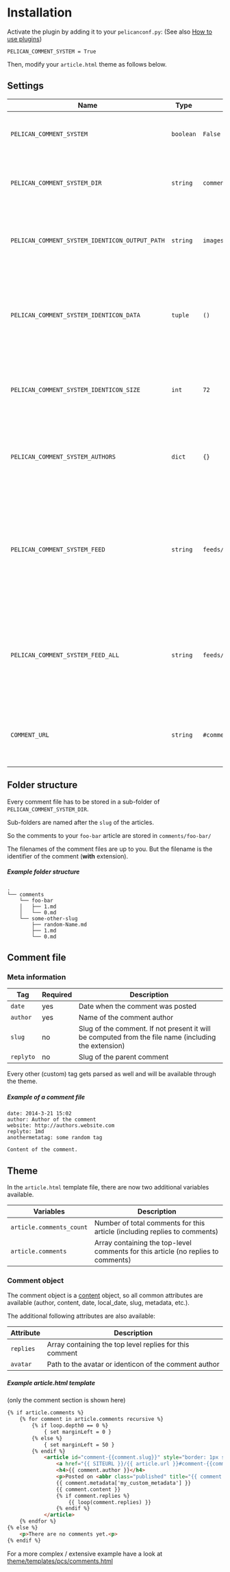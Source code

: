 # Installation

Activate the plugin by adding it to your `pelicanconf.py`: (See also [How to use plugins](https://github.com/getpelican/pelican-plugins/tree/master/#how-to-use-plugins))

	PELICAN_COMMENT_SYSTEM = True

Then, modify your `article.html` theme as follows below.

## Settings

Name                                           | Type      | Default                      | Description
-----------------------------------------------|-----------|------------------------------|-------
`PELICAN_COMMENT_SYSTEM`                       | `boolean` | `False`                      | Activates or deactivates the comment system
`PELICAN_COMMENT_SYSTEM_DIR`                   | `string`  | `comments`                   | Folder where the comments are stored, relative to `PATH`
`PELICAN_COMMENT_SYSTEM_IDENTICON_OUTPUT_PATH` | `string`  | `images/identicon`           | Relative URL to the output folder where the identicons are stored
`PELICAN_COMMENT_SYSTEM_IDENTICON_DATA`        | `tuple`   | `()`                         | Contains all Metadata tags, which in combination identifies a comment author (like `('author', 'email')`)
`PELICAN_COMMENT_SYSTEM_IDENTICON_SIZE`        | `int`     | `72`                         | Width and height of the identicons. Has to be a multiple of 3.
`PELICAN_COMMENT_SYSTEM_AUTHORS`               | `dict`    | `{}`                         | Comment authors, which should have a specific avatar. More info [here](avatars.md)
`PELICAN_COMMENT_SYSTEM_FEED`                  | `string`  |`feeds/comment.%s.atom.xml`   | Relative URL to output the Atom feed for each article.`%s` gets replaced with the slug of the article. More info [here](http://docs.getpelican.com/en/latest/settings.html#feed-settings)
`PELICAN_COMMENT_SYSTEM_FEED_ALL`              | `string`  |`feeds/comments.all.atom.xml` | Relative URL to output the Atom feed which contains all comments of all articles. More info [here](http://docs.getpelican.com/en/latest/settings.html#feed-settings)
`COMMENT_URL`                                  | `string`  | `#comment-{slug}`            | `{slug}` gets replaced with the slug of the comment. More info [here](feed.md)

## Folder structure

Every comment file has to be stored in a sub-folder of `PELICAN_COMMENT_SYSTEM_DIR`.

Sub-folders are named after the `slug` of the articles.

So the comments to your `foo-bar` article are stored in `comments/foo-bar/`

The filenames of the comment files are up to you. But the filename is the identifier of the comment (**with** extension).

##### Example folder structure

	.
	└── comments
		└── foo-bar
		│   ├── 1.md
		│   └── 0.md
		└── some-other-slug
			├── random-Name.md
			├── 1.md
			└── 0.md


## Comment file

### Meta information

Tag           | Required  | Description
--------------|-----------|----------------
`date`        | yes       | Date when the comment was posted
`author`      | yes       | Name of the comment author
`slug`        | no        | Slug of the comment. If not present it will be computed from the file name (including the extension)
`replyto`     | no        | Slug of the parent comment

Every other (custom) tag gets parsed as well and will be available through the theme.

##### Example of a comment file

	date: 2014-3-21 15:02
	author: Author of the comment
	website: http://authors.website.com
	replyto: 1md
	anothermetatag: some random tag

	Content of the comment.

## Theme

In the `article.html` template file, there are now two additional variables available.

Variables                | Description
-------------------------|--------------------------
`article.comments_count` | Number of total comments for this article (including replies to comments)
`article.comments`       | Array containing the top-level comments for this article (no replies to comments)

### Comment object

The comment object is a [content](https://github.com/getpelican/pelican/blob/master/pelican/contents.py#L34) object, so all common attributes are available (author, content, date, local_date, slug, metadata, etc.).

The additional following attributes are also available:

Attribute  | Description
-----------|--------------------------
`replies`  | Array containing the top level replies for this comment
`avatar`   | Path to the avatar or identicon of the comment author

##### Example article.html template

(only the comment section is shown here)

```html
{% if article.comments %}
	{% for comment in article.comments recursive %}
		{% if loop.depth0 == 0 %}
			{ set marginLeft = 0 }
		{% else %}
			{ set marginLeft = 50 }
		{% endif %}
			<article id="comment-{{comment.slug}}" style="border: 1px solid #DDDDDD; padding: 5px 0px 0px 5px; margin: 0px -1px 5px {{marginLeft}}px;">
				<a href="{{ SITEURL }}/{{ article.url }}#comment-{{comment.slug}}" rel="bookmark" title="Permalink to this comment">Permalink</a>
				<h4>{{ comment.author }}</h4>
				<p>Posted on <abbr class="published" title="{{ comment.date.isoformat() }}">{{ comment.locale_date }}</abbr></p>
				{{ comment.metadata['my_custom_metadata'] }}
				{{ comment.content }}
				{% if comment.replies %}
					{{ loop(comment.replies) }}
				{% endif %}
			</article>
	{% endfor %}
{% else %}
	<p>There are no comments yet.<p>
{% endif %}
```

For a more complex / extensive example have a look at [theme/templates/pcs/comments.html](../theme/templates/pcs/comments.html)
